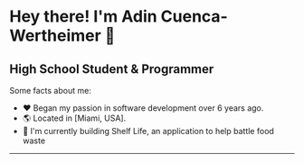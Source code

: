 # Hey there! I'm Adin Cuenca-Wertheimer 👋

## High School Student & Programmer

Some facts about me:

- ❤️ Began my passion in software development over 6 years ago.  
- 🌎 Located in [Miami, USA].
- 🌱 I'm currently building Shelf Life, an application to help battle food waste

---
